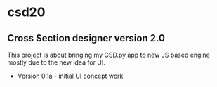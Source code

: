 # csd20
## Cross Section designer version 2.0

This project is about bringing my CSD.py app to new JS based engine mostly due to the new idea for UI.

+ Version 0.1a - initial UI concept work
